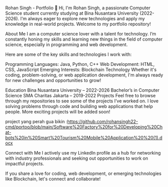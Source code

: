 Rohan Singh - Portfolio
👋 Hi, I'm Rohan Singh, a passionate Computer Science student currently studying at Bina Nusantara University (2022-2026). I'm always eager to explore new technologies and apply my knowledge in real-world projects. Welcome to my portfolio repository!

About Me
I am a computer science lover with a talent for technology. I’m constantly honing my skills and learning new things in the field of computer science, especially in programming and web development.

Here are some of the key skills and technologies I work with:

Programming Languages: Java, Python, C++
Web Development: HTML, CSS, JavaScript
Emerging Interests: Blockchain Technology
Whether it's coding, problem-solving, or web application development, I'm always ready for new challenges and opportunities to grow!

Education
Bina Nusantara University – 2022-2026
Bachelor’s in Computer Science
SMA Charitas Jakarta – 2019-2022
Projects
Feel free to browse through my repositories to see some of the projects I’ve worked on. I love solving problems through code and building web applications that help people. More exciting projects will be added soon!

project yang perah gua bikin :https://github.com/rohansingh22-cmd/portoo/blob/main/Software%20Factory%20for%20Developing%20Chat-bots%20in%20Smart%20Tourism%20Mobile%20Application%20%20(1).docx

Connect with Me
I actively use my LinkedIn profile as a hub for networking with industry professionals and seeking out opportunities to work on impactful projects.

If you share a love for coding, web development, or emerging technologies like Blockchain, let's connect and collaborate!

